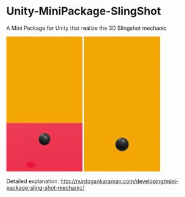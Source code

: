 # Unity-MiniPackage-SlingShot
A Mini Package for Unity that realize the 3D Slingshot mechanic

<img src="./Package-SlingShot/Recordings/movie_003%20gif.gif" width="200">
<img src="./Package-SlingShot/Recordings/movie_005%20gif.gif" width="200">


Detailed explanation:
http://nurdogankaraman.com/developing/mini-package-sling-shot-mechanic/
